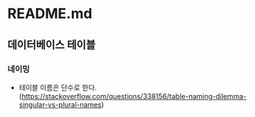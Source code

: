 # README.md

## 데이터베이스 테이블

### 네이밍

- 테이블 이름은 단수로 한다. (https://stackoverflow.com/questions/338156/table-naming-dilemma-singular-vs-plural-names)
